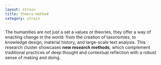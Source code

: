 ```yaml
---
layout: strain
title: theory-method
category: strain
---
```


<!-- A 75-100 word paragraph describing the motivation behind these projects -->
The humanities are not just a set a values or theories, they offer a way of enacting change in the world: from the creation of taxonomies, to knowledge design, material history, and large-scale text analysis. This research cluster showcases **new research methods**, which complement traditional practices of deep thought and contextual reflection with a robust sense of making and doing. 
